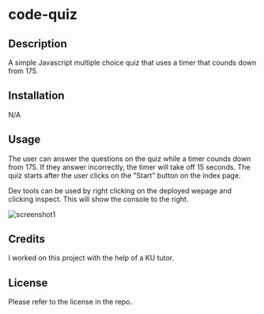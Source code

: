 # code-quiz

## Description

A simple Javascript multiple choice quiz that uses a timer that counds down from 175.

## Installation

N/A

## Usage
The user can answer the questions on the quiz while a timer counds down from 175. If they answer incorrectly, the timer will take off 15 seconds. The quiz starts after the user clicks on the "Start" button on the index page.

Dev tools can be used by right clicking on the deployed wepage and clicking inspect. This will show the console to the right. 

![screenshot1](assets/images/Screensht(23.png))


## Credits

I worked on this project with the help of a KU tutor.

## License

Please refer to the license in the repo.